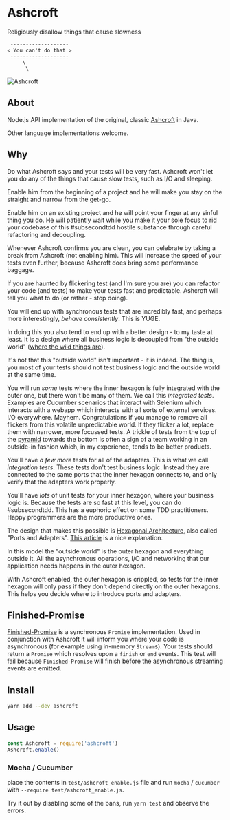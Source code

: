 # Ashcroft

Religiously disallow things that cause slowness

```
 -------------------
< You can't do that >
 -------------------
     \
      \
```
![Ashcroft](https://cdn.rawgit.com/aslakhellesoy/ashcroft/master/ashcroft.svg)

## About

Node.js API implementation of the original, classic
[Ashcroft](https://github.com/codehaus/ashcroft/tree/master/ashcroft) in Java.

Other language implementations welcome.

## Why

Do what Ashcroft says and your tests will be very fast. Ashcroft won't let you do
any of the things that cause slow tests, such as I/O and sleeping.

Enable him from the beginning of a project and he will make you stay on the
straight and narrow from the get-go.

Enable him on an existing project and he will point your finger at any
sinful thing you do. He will patiently wait while you make it your sole focus
to rid your codebase of this #subsecondtdd hostile substance through careful
refactoring and decoupling.

Whenever Ashcroft confirms you are clean, you can celebrate by taking a break
from Ashcroft (not enabling him). This will increase the speed of your tests
even further, because Ashcroft does bring some performance baggage.

If you are haunted by flickering test (and I'm sure you are) you can refactor
your code (and tests) to make your tests fast and predictable. Ashcroft will
tell you what to do (or rather - stop doing).

You will end up with synchronous tests that are incredibly fast, and perhaps
more interestingly, *behave consistently*. This is YUGE.

In doing this you also tend to end up with a better design - to my taste at least.
It is a design where all business logic is decoupled from "the outside world"
([where the wild things are](https://en.wikipedia.org/wiki/Where_the_Wild_Things_Are)).

It's not that this "outside world" isn't important - it is indeed. The thing is,
you most of your tests should not test business logic and the outside world at
the same time.

You will run *some* tests where the inner hexagon is fully integrated with the outer one,
but there won't be many of them. We call this *integrated tests*. Examples are
Cucumber scenarios that interact with Selenium which interacts with a webapp which
interacts with all sorts of external services. I/O everywhere. Mayhem. Congratulations
if you manage to remove all flickers from this volatile unpredictable world. If
they flicker a lot, replace them with narrower, more focussed tests. A trickle
of tests from the top of the [pyramid](https://martinfowler.com/bliki/TestPyramid.html) towards the bottom is often a sign of a team working in an outside-in fashion which,
in my experience, tends to be better products.

You'll have *a few more* tests for all of the adapters.
This is what we call *integration tests*. These tests don't test business logic.
Instead they are connected to the same ports that the inner hexagon connects to,
and only verify that the adapters work properly.

You'll have *lots* of unit tests for your inner hexagon, where your business
logic is. Because the tests are so fast at this level, you can do
\#subsecondtdd. This has a euphoric effect on some TDD practitioners. Happy programmers
are the more productive ones.

The design that makes this possible is [Hexagonal Architecture](http://alistair.cockburn.us/Hexagonal+architecture),
also called "Ports and Adapters".
[This article](http://www.dossier-andreas.net/software_architecture/ports_and_adapters.html)
is a nice explanation.

In this model the "outside world" is the outer hexagon and everything outside it.
All the asynchronous operations, I/O and networking that our application needs
happens in the outer hexagon.

With Ashcroft enabled, the outer hexagon is crippled, so tests for the inner hexagon
will only pass if they don't depend directly on the outer hexagons. This helps you
decide where to introduce ports and adapters.

## Finished-Promise

[Finished-Promise](https://github.com/featurist/finished-promise) is a
synchronous `Promise` implementation. Used in conjunction
with Ashcroft it will inform you where your code is asynchronous (for example
using in-memory `Stream`s). Your tests should return a `Promise` which
resolves upon a `finish` or `end` events. This test will fail because
`Finished-Promise` will finish before the asynchronous streaming events
are emitted.

## Install

```sh
yarn add --dev ashcroft
```

## Usage

```javascript
const Ashcroft = require('ashcroft')
Ashcroft.enable()
```

### Mocha / Cucumber

place the contents in `test/ashcroft_enable.js` file and run `mocha` / `cucumber` with
`--require test/ashcroft_enable.js`.

Try it out by disabling some of the bans, run `yarn test` and observe the errors.
